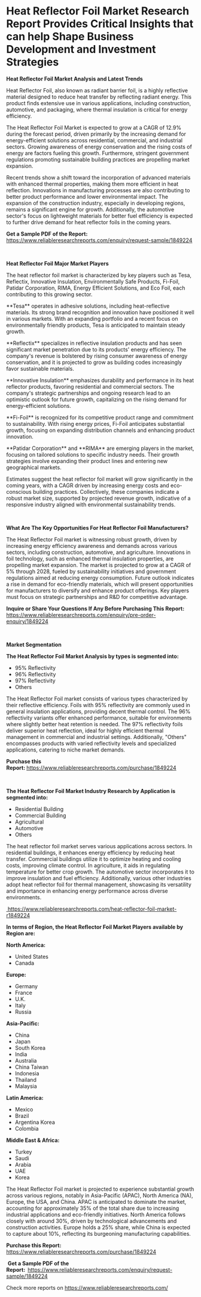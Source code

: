 <p><h1>Heat Reflector Foil Market Research Report Provides Critical Insights that can help Shape Business Development and Investment Strategies</h1></p><p><strong>Heat Reflector Foil Market Analysis and Latest Trends</strong></p>
<p><p>Heat Reflector Foil, also known as radiant barrier foil, is a highly reflective material designed to reduce heat transfer by reflecting radiant energy. This product finds extensive use in various applications, including construction, automotive, and packaging, where thermal insulation is critical for energy efficiency.</p><p>The Heat Reflector Foil Market is expected to grow at a CAGR of 12.9% during the forecast period, driven primarily by the increasing demand for energy-efficient solutions across residential, commercial, and industrial sectors. Growing awareness of energy conservation and the rising costs of energy are factors fueling this growth. Furthermore, stringent government regulations promoting sustainable building practices are propelling market expansion.</p><p>Recent trends show a shift toward the incorporation of advanced materials with enhanced thermal properties, making them more efficient in heat reflection. Innovations in manufacturing processes are also contributing to better product performance and lower environmental impact. The expansion of the construction industry, especially in developing regions, remains a significant engine for growth. Additionally, the automotive sector's focus on lightweight materials for better fuel efficiency is expected to further drive demand for heat reflector foils in the coming years.</p></p>
<p><strong>Get a Sample PDF of the Report:&nbsp;</strong> <a href="https://www.reliableresearchreports.com/enquiry/request-sample/1849224?utm_campaign=2030&utm_medium=2&utm_source=Github&utm_content=ia&utm_term=02042025&utm_id=heat-reflector-foil">https://www.reliableresearchreports.com/enquiry/request-sample/1849224</a></p>
<p>&nbsp;</p>
<p><strong>Heat Reflector Foil Major Market Players</strong></p>
<p><p>The heat reflector foil market is characterized by key players such as Tesa, Reflectix, Innovative Insulation, Environmentally Safe Products, Fi-Foil, Patidar Corporation, RIMA, Energy Efficient Solutions, and Eco Foil, each contributing to this growing sector.</p><p>**Tesa** operates in adhesive solutions, including heat-reflective materials. Its strong brand recognition and innovation have positioned it well in various markets. With an expanding portfolio and a recent focus on environmentally friendly products, Tesa is anticipated to maintain steady growth.</p><p>**Reflectix** specializes in reflective insulation products and has seen significant market penetration due to its products' energy efficiency. The company's revenue is bolstered by rising consumer awareness of energy conservation, and it is projected to grow as building codes increasingly favor sustainable materials.</p><p>**Innovative Insulation** emphasizes durability and performance in its heat reflector products, favoring residential and commercial sectors. The company's strategic partnerships and ongoing research lead to an optimistic outlook for future growth, capitalizing on the rising demand for energy-efficient solutions.</p><p>**Fi-Foil** is recognized for its competitive product range and commitment to sustainability. With rising energy prices, Fi-Foil anticipates substantial growth, focusing on expanding distribution channels and enhancing product innovation.</p><p>**Patidar Corporation** and **RIMA** are emerging players in the market, focusing on tailored solutions to specific industry needs. Their growth strategies involve expanding their product lines and entering new geographical markets.</p><p>Estimates suggest the heat reflector foil market will grow significantly in the coming years, with a CAGR driven by increasing energy costs and eco-conscious building practices. Collectively, these companies indicate a robust market size, supported by projected revenue growth, indicative of a responsive industry aligned with environmental sustainability trends.</p></p>
<p>&nbsp;</p>
<p><strong>What Are The Key Opportunities For Heat Reflector Foil Manufacturers?</strong></p>
<p><p>The Heat Reflector Foil market is witnessing robust growth, driven by increasing energy efficiency awareness and demands across various sectors, including construction, automotive, and agriculture. Innovations in foil technology, such as enhanced thermal insulation properties, are propelling market expansion. The market is projected to grow at a CAGR of 5% through 2028, fueled by sustainability initiatives and government regulations aimed at reducing energy consumption. Future outlook indicates a rise in demand for eco-friendly materials, which will present opportunities for manufacturers to diversify and enhance product offerings. Key players must focus on strategic partnerships and R&D for competitive advantage.</p></p>
<p><strong>Inquire or Share Your Questions If Any Before Purchasing This Report:</strong> <a href="https://www.reliableresearchreports.com/enquiry/pre-order-enquiry/1849224?utm_campaign=2030&utm_medium=2&utm_source=Github&utm_content=ia&utm_term=02042025&utm_id=heat-reflector-foil">https://www.reliableresearchreports.com/enquiry/pre-order-enquiry/1849224</a></p>
<p>&nbsp;</p>
<p><strong>Market Segmentation</strong></p>
<p><strong>The Heat Reflector Foil Market Analysis by types is segmented into:</strong></p>
<p><ul><li>95% Reflectivity</li><li>96% Reflectivity</li><li>97% Reflectivity</li><li>Others</li></ul></p>
<p><p>The Heat Reflector Foil market consists of various types characterized by their reflective efficiency. Foils with 95% reflectivity are commonly used in general insulation applications, providing decent thermal control. The 96% reflectivity variants offer enhanced performance, suitable for environments where slightly better heat retention is needed. The 97% reflectivity foils deliver superior heat reflection, ideal for highly efficient thermal management in commercial and industrial settings. Additionally, "Others" encompasses products with varied reflectivity levels and specialized applications, catering to niche market demands.</p></p>
<p><strong>Purchase this Report:&nbsp;</strong><a href="https://www.reliableresearchreports.com/purchase/1849224?utm_campaign=2030&utm_medium=2&utm_source=Github&utm_content=ia&utm_term=02042025&utm_id=heat-reflector-foil">https://www.reliableresearchreports.com/purchase/1849224</a></p>
<p>&nbsp;</p>
<p><strong>The Heat Reflector Foil Market Industry Research by Application is segmented into:</strong></p>
<p><ul><li>Residential Building</li><li>Commercial Building</li><li>Agricultural</li><li>Automotive</li><li>Others</li></ul></p>
<p><p>The heat reflector foil market serves various applications across sectors. In residential buildings, it enhances energy efficiency by reducing heat transfer. Commercial buildings utilize it to optimize heating and cooling costs, improving climate control. In agriculture, it aids in regulating temperature for better crop growth. The automotive sector incorporates it to improve insulation and fuel efficiency. Additionally, various other industries adopt heat reflector foil for thermal management, showcasing its versatility and importance in enhancing energy performance across diverse environments.</p></p>
<p><a href="https://www.reliableresearchreports.com/heat-reflector-foil-market-r1849224?utm_campaign=2030&utm_medium=2&utm_source=Github&utm_content=ia&utm_term=02042025&utm_id=heat-reflector-foil">&nbsp;https://www.reliableresearchreports.com/heat-reflector-foil-market-r1849224</a></p>
<p><strong>In terms of Region, the Heat Reflector Foil Market Players available by Region are:</strong></p>
<p>
    <p> <strong> North America: </strong>
        <ul>
            <li>United States</li>
            <li>Canada</li>
        </ul>
        </p> 
    <p> <strong> Europe: </strong>
        <ul>
            <li>Germany</li>
            <li>France</li>
            <li>U.K.</li>
            <li>Italy</li>
            <li>Russia</li>
        </ul>
        </p> 
    <p> <strong> Asia-Pacific: </strong>
        <ul>
            <li>China</li>
            <li>Japan</li>
            <li>South Korea</li>
            <li>India</li>
            <li>Australia</li>
            <li>China Taiwan</li>
            <li>Indonesia</li>
            <li>Thailand</li>
            <li>Malaysia</li>
        </ul>
        </p> 
    <p> <strong> Latin America: </strong>
        <ul>
            <li>Mexico</li>
            <li>Brazil</li>
            <li>Argentina Korea</li>
            <li>Colombia</li>
        </ul>
        </p> 
    <p> <strong> Middle East & Africa: </strong>
        <ul>
            <li>Turkey</li>
            <li>Saudi</li>
            <li>Arabia</li>
            <li>UAE</li>
            <li>Korea</li>
        </ul>
    </p>
    </p>
<p><p>The Heat Reflector Foil market is projected to experience substantial growth across various regions, notably in Asia-Pacific (APAC), North America (NA), Europe, the USA, and China. APAC is anticipated to dominate the market, accounting for approximately 35% of the total share due to increasing industrial applications and eco-friendly initiatives. North America follows closely with around 30%, driven by technological advancements and construction activities. Europe holds a 25% share, while China is expected to capture about 10%, reflecting its burgeoning manufacturing capabilities.</p></p>
<p><strong>Purchase this Report: </strong><a href="https://www.reliableresearchreports.com/purchase/1849224?utm_campaign=2030&utm_medium=2&utm_source=Github&utm_content=ia&utm_term=02042025&utm_id=heat-reflector-foil">https://www.reliableresearchreports.com/purchase/1849224</a></p>
<p>&nbsp;<strong>Get a Sample PDF of the Report:&nbsp;&nbsp;</strong><a href="https://www.reliableresearchreports.com/enquiry/request-sample/1849224?utm_campaign=2030&utm_medium=2&utm_source=Github&utm_content=ia&utm_term=02042025&utm_id=heat-reflector-foil">https://www.reliableresearchreports.com/enquiry/request-sample/1849224</a></p>
<p><strong></strong></p>
<p>Check more reports on <a href="https://www.reliableresearchreports.com/?utm_campaign=2030&utm_medium=2&utm_source=Github&utm_content=ia&utm_term=02042025&utm_id=heat-reflector-foil">https://www.reliableresearchreports.com/</a></p>